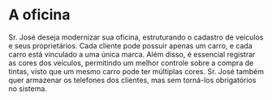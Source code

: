 # A oficina 
Sr. José deseja modernizar sua oficina, estruturando o cadastro de veículos e seus proprietários. Cada cliente pode possuir apenas um carro, e cada carro está vinculado a uma única marca. Além disso, é essencial registrar as cores dos veículos, permitindo um melhor controle sobre a compra de tintas, visto que um mesmo carro pode ter múltiplas cores. Sr. José também quer armazenar os telefones dos clientes, mas sem torná-los obrigatórios no sistema.
